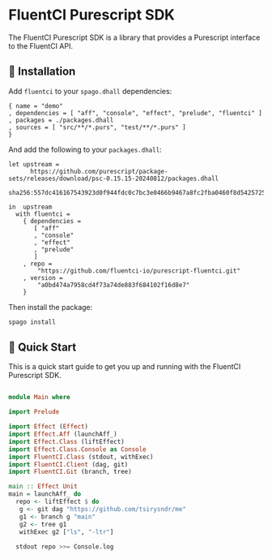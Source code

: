 # FluentCI Purescript SDK

The FluentCI Purescript SDK is a library that provides a Purescript interface to the FluentCI API.

## 🚚 Installation

Add `fluentci` to your `spago.dhall` dependencies:

```dhall
{ name = "demo"
, dependencies = [ "aff", "console", "effect", "prelude", "fluentci" ]
, packages = ./packages.dhall
, sources = [ "src/**/*.purs", "test/**/*.purs" ]
}
```

And add the following to your `packages.dhall`:

```dhall
let upstream =
      https://github.com/purescript/package-sets/releases/download/psc-0.15.15-20240812/packages.dhall
        sha256:557dc416167543923d0f944fdc0c7bc3e0466b9467a8fc2fba0460f8d5425725

in  upstream
  with fluentci =
    { dependencies =
       [ "aff"
       , "console"
       , "effect"
       , "prelude"
       ]
    , repo =
        "https://github.com/fluentci-io/purescript-fluentci.git"
    , version =
        "a0bd474a7958cd4f73a74de883f684102f16d8e7"
    }
```

Then install the package:

```bash
spago install
```

## 🚀 Quick Start

This is a quick start guide to get you up and running with the FluentCI Purescript SDK.

```purescript

module Main where

import Prelude

import Effect (Effect)
import Effect.Aff (launchAff_)
import Effect.Class (liftEffect)
import Effect.Class.Console as Console
import FluentCI.Class (stdout, withExec)
import FluentCI.Client (dag, git)
import FluentCI.Git (branch, tree)

main :: Effect Unit
main = launchAff_ do
  repo <- liftEffect $ do
   g <- git dag "https://github.com/tsirysndr/me"
   g1 <- branch g "main"
   g2 <- tree g1
   withExec g2 ["ls", "-ltr"]
    
  stdout repo >>= Console.log
```
